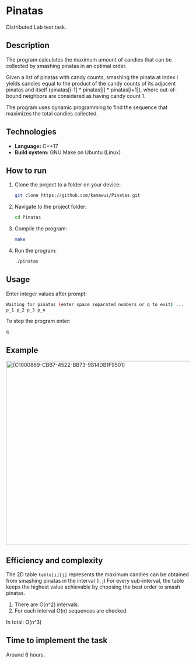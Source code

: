 # Pinatas

Distributed Lab test task. 

## Description

The program calculates the maximum amount of candies that can be collected by smashing pinatas in an optimal order.

Given a list of pinatas with candy counts, smashing the pinata at index i yields candies equal to the product of the candy counts of its adjacent pinatas and itself (pinatas[i-1] * pinatas[i] * pinatas[i+1]), where out-of-bound neighbors are considered as having candy count 1.

The program uses dynamic programming to find the sequence that maximizes the total candies collected.

## Technologies
- **Language:** C++17  
- **Build system:** GNU Make on Ubuntu (Linux)  

## How to run
1. Clone the project to a folder on your device:
   
   ```bash
   git clone https://github.com/kamawui/Pinatas.git
   ```
   
2. Navigate to the project folder:
   
   ```bash
   cd Pinatas
   ```
   
3. Compile the program:
   
   ```bash
   make
   ```
   
4. Run the program:
   ```bash
   ./pinatas
   ```

## Usage
Enter integer values after prompt: 
```bash
Waiting for pinatas (enter space separated numbers or q to exit) ...
p_1 p_2 p_3 p_n
```

To stop the program enter:
```bash
q
```

## Example
<img width="971" height="502" alt="{C1000869-CBB7-4522-BB73-9814DB1F9501}" src="https://github.com/user-attachments/assets/e62ca538-e269-4218-a874-b44395cd646e" />

## Efficiency and complexity
The 2D table `table[i][j]` represents the maximum candies can be obtained from smashing pinatas in the interval (i, j)
For every sub-interval, the table keeps the highest value achievable by choosing the best order to smash pinatas.

1) There are O(n^2) intervals.
2) For each interval O(n) sequences are checked.

In total:
O(n^3)

## Time to implement the task
Around 6 hours.

